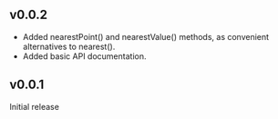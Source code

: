 v0.0.2
----
- Added nearestPoint() and nearestValue() methods, as convenient alternatives to
nearest().
- Added basic API documentation.

v0.0.1
----
Initial release
